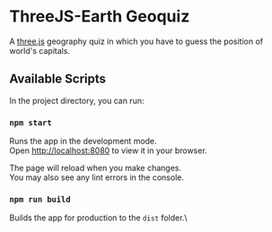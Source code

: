 # ThreeJS-Earth Geoquiz

A [three.js]([three.js](https://threejs.org/)) geography quiz in which you have to guess the position of world's capitals.

## Available Scripts

In the project directory, you can run:

### `npm start`

Runs the app in the development mode.\
Open [http://localhost:8080](http://localhost:3000) to view it in your browser.

The page will reload when you make changes. \
You may also see any lint errors in the console.

### `npm run build`

Builds the app for production to the `dist` folder.\


